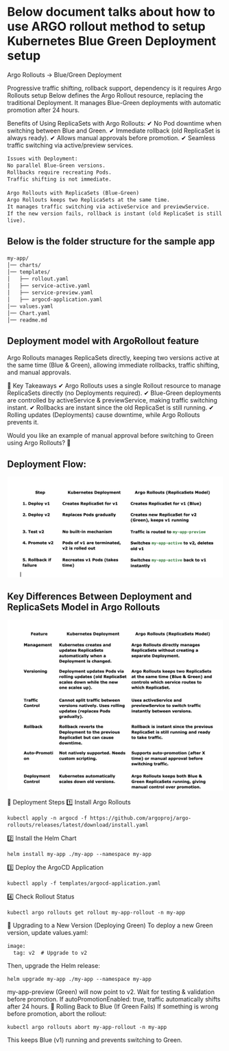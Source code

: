 # Below document talks about how to use ARGO rollout method to setup Kubernetes Blue Green Deployment setup 

Argo Rollouts → Blue/Green Deployment 

Progressive traffic shifting, rollback support, dependency is it requires Argo Rollouts setup
Below defines the Argo Rollout resource, replacing the traditional Deployment. It manages Blue-Green deployments with automatic promotion after 24 hours.

Benefits of Using ReplicaSets with Argo Rollouts: 
✔ No Pod downtime when switching between Blue and Green.
✔ Immediate rollback (old ReplicaSet is always ready).
✔ Allows manual approvals before promotion.
✔ Seamless traffic switching via active/preview services.

```
Issues with Deployment:
No parallel Blue-Green versions.
Rollbacks require recreating Pods.
Traffic shifting is not immediate.

Argo Rollouts with ReplicaSets (Blue-Green)
Argo Rollouts keeps two ReplicaSets at the same time.
It manages traffic switching via activeService and previewService.
If the new version fails, rollback is instant (old ReplicaSet is still live).
```

## Below is the folder structure for the sample app
```
my-app/
│── charts/
│── templates/
│   ├── rollout.yaml
│   ├── service-active.yaml
│   ├── service-preview.yaml
│   ├── argocd-application.yaml
│── values.yaml
│── Chart.yaml
│── readme.md
```

## Deployment model with ArgoRollout feature

Argo Rollouts manages ReplicaSets directly, keeping two versions active at the same time (Blue & Green), allowing immediate rollbacks, traffic shifting, and manual approvals.


🚀 Key Takeaways
✔ Argo Rollouts uses a single Rollout resource to manage ReplicaSets directly (no Deployments required).
✔ Blue-Green deployments are controlled by activeService & previewService, making traffic switching instant.
✔ Rollbacks are instant since the old ReplicaSet is still running.
✔ Rolling updates (Deployments) cause downtime, while Argo Rollouts prevents it.

Would you like an example of manual approval before switching to Green using Argo Rollouts? 🚀

## Deployment Flow:
![Alt text](images/image2.png)

## Key Differences Between Deployment and ReplicaSets Model in Argo Rollouts
![Alt text](images/image3.png)

🚀 Deployment Steps
1️⃣ Install Argo Rollouts
```
kubectl apply -n argocd -f https://github.com/argoproj/argo-rollouts/releases/latest/download/install.yaml
```
2️⃣ Install the Helm Chart
```
helm install my-app ./my-app --namespace my-app
```
3️⃣ Deploy the ArgoCD Application
```
kubectl apply -f templates/argocd-application.yaml
```
4️⃣ Check Rollout Status
```
kubectl argo rollouts get rollout my-app-rollout -n my-app
```
🎯 Upgrading to a New Version (Deploying Green)
To deploy a new Green version, update values.yaml:
```
image:
  tag: v2  # Upgrade to v2
```
Then, upgrade the Helm release:

```
helm upgrade my-app ./my-app --namespace my-app
```
my-app-preview (Green) will now point to v2.
Wait for testing & validation before promotion.
If autoPromotionEnabled: true, traffic automatically shifts after 24 hours.
🔄 Rolling Back to Blue (If Green Fails)
If something is wrong before promotion, abort the rollout:
```
kubectl argo rollouts abort my-app-rollout -n my-app
```
This keeps Blue (v1) running and prevents switching to Green.

